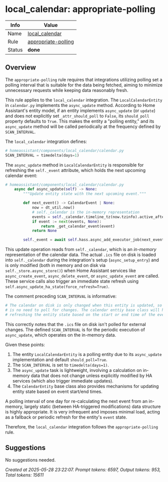 # local_calendar: appropriate-polling

| Info   | Value                                                                    |
|--------|--------------------------------------------------------------------------|
| Name   | [local_calendar](https://www.home-assistant.io/integrations/local_calendar/) |
| Rule   | [appropriate-polling](https://developers.home-assistant.io/docs/core/integration-quality-scale/rules/appropriate-polling)                                                     |
| Status | **done**                                                                 |

## Overview

The `appropriate-polling` rule requires that integrations utilizing polling set a polling interval that is suitable for the data being fetched, aiming to minimize unnecessary requests while keeping data reasonably fresh.

This rule applies to the `local_calendar` integration. The `LocalCalendarEntity` in `calendar.py` implements the `async_update` method. According to Home Assistant's entity model, if an entity implements `async_update` (or `update`) and does not explicitly set `_attr_should_poll` to `False`, its `should_poll` property defaults to `True`. This makes the entity a "polling entity," and its `async_update` method will be called periodically at the frequency defined by `SCAN_INTERVAL`.

The `local_calendar` integration defines:
```python
# homeassistant/components/local_calendar/calendar.py
SCAN_INTERVAL = timedelta(days=1)
```

The `async_update` method in `LocalCalendarEntity` is responsible for refreshing the `self._event` attribute, which holds the next upcoming calendar event:
```python
# homeassistant/components/local_calendar/calendar.py
    async def async_update(self) -> None:
        """Update entity state with the next upcoming event."""

        def next_event() -> CalendarEvent | None:
            now = dt_util.now()
            # self._calendar is the in-memory representation
            events = self._calendar.timeline_tz(now.tzinfo).active_after(now)
            if event := next(events, None):
                return _get_calendar_event(event)
            return None

        self._event = await self.hass.async_add_executor_job(next_event)
```
This update operation reads from `self._calendar`, which is an *in-memory* representation of the calendar data. The actual `.ics` file on disk is loaded into `self._calendar` during the integration's setup (`async_setup_entry`) and is only modified (both in memory and on disk via `self._store.async_store()`) when Home Assistant services like `async_create_event`, `async_delete_event`, or `async_update_event` are called. These service calls also trigger an immediate state refresh using `self.async_update_ha_state(force_refresh=True)`.

The comment preceding `SCAN_INTERVAL` is informative:
```python
# The calendar on disk is only changed when this entity is updated, so there
# is no need to poll for changes. The calendar enttiy base class will handle
# refreshing the entity state based on the start or end time of the event.
```
This correctly notes that the `.ics` file on disk isn't polled for external changes. The defined `SCAN_INTERVAL` is for the periodic execution of `async_update`, which operates on the in-memory data.

Given these points:
1.  The entity `LocalCalendarEntity` is a polling entity due to its `async_update` implementation and default `should_poll=True`.
2.  The `SCAN_INTERVAL` is set to `timedelta(days=1)`.
3.  The `async_update` task is lightweight, involving a calculation on in-memory data that does not change unless explicitly modified by HA services (which also trigger immediate updates).
4.  The `CalendarEntity` base class also provides mechanisms for updating entity state based on event start/end times.

A polling interval of one day for re-calculating the next event from an in-memory, largely static (between HA-triggered modifications) data structure is highly appropriate. It is very infrequent and imposes minimal load, acting as a fallback or periodic refresh for the entity's `event` state.

Therefore, the `local_calendar` integration follows the `appropriate-polling` rule.

## Suggestions

No suggestions needed.

_Created at 2025-05-28 23:22:07. Prompt tokens: 6597, Output tokens: 953, Total tokens: 15611_
